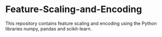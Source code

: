 # Feature-Scaling-and-Encoding
This repository contains feature scaling and encoding using the Python libraries numpy, pandas and scikit-learn.
